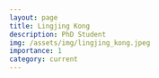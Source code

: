 ```yaml
---
layout: page
title: Lingjing Kong
description: PhD Student
img: /assets/img/lingjing_kong.jpeg
importance: 1
category: current
---
```

